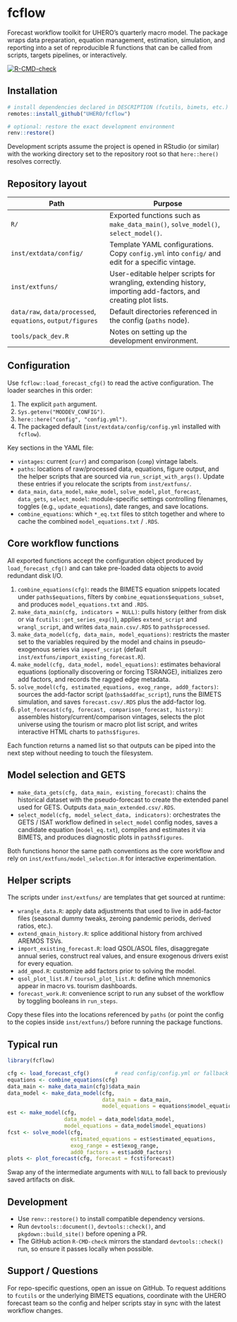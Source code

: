 # fcflow

Forecast workflow toolkit for UHERO’s quarterly macro model. The package wraps
data preparation, equation management, estimation, simulation, and reporting
into a set of reproducible R functions that can be called from scripts, targets
pipelines, or interactively.

<!-- badges: start -->
[![R-CMD-check](https://github.com/UHERO/fcflow/actions/workflows/R-CMD-check.yaml/badge.svg)](https://github.com/UHERO/fcflow/actions/workflows/R-CMD-check.yaml)
<!-- badges: end -->

## Installation

```r
# install dependencies declared in DESCRIPTION (fcutils, bimets, etc.)
remotes::install_github("UHERO/fcflow")

# optional: restore the exact development environment
renv::restore()
```

Development scripts assume the project is opened in RStudio (or similar) with
the working directory set to the repository root so that `here::here()` resolves
correctly.

## Repository layout

| Path | Purpose |
|------|---------|
| `R/` | Exported functions such as `make_data_main()`, `solve_model()`, `select_model()`. |
| `inst/extdata/config/` | Template YAML configurations. Copy `config.yml` into `config/` and edit for a specific vintage. |
| `inst/extfuns/` | User-editable helper scripts for wrangling, extending history, importing add-factors, and creating plot lists. |
| `data/raw`, `data/processed`, `equations`, `output/figures` | Default directories referenced in the config (`paths` node). |
| `tools/pack_dev.R` | Notes on setting up the development environment. |

## Configuration

Use `fcflow::load_forecast_cfg()` to read the active configuration. The loader
searches in this order:

1. The explicit `path` argument.
2. `Sys.getenv("MODDEV_CONFIG")`.
3. `here::here("config", "config.yml")`.
4. The packaged default (`inst/extdata/config/config.yml` installed with
   `fcflow`).

Key sections in the YAML file:

- `vintages`: current (`curr`) and comparison (`comp`) vintage labels.
- `paths`: locations of raw/processed data, equations, figure output, and the
  helper scripts that are sourced via `run_script_with_args()`. Update these
  entries if you relocate the scripts from `inst/extfuns/`.
- `data_main`, `data_model`, `make_model`, `solve_model`, `plot_forecast`,
  `data_gets`, `select_model`: module-specific settings controlling filenames,
  toggles (e.g., `update_equations`), date ranges, and save locations.
- `combine_equations`: which `*_eq.txt` files to stitch together and where to
  cache the combined `model_equations.txt` / `.RDS`.

## Core workflow functions

All exported functions accept the configuration object produced by
`load_forecast_cfg()` and can take pre-loaded data objects to avoid redundant
disk I/O.

1. `combine_equations(cfg)`: reads the BIMETS equation snippets located under
   `paths$equations`, filters by `combine_equations$equations_subset`, and
   produces `model_equations.txt` and `.RDS`.
2. `make_data_main(cfg, indicators = NULL)`: pulls history (either from disk or
   via `fcutils::get_series_exp()`), applies `extend_script` and
   `wrangl_script`, and writes `data_main.csv/.RDS` to `paths$processed`.
3. `make_data_model(cfg, data_main, model_equations)`: restricts the master set
   to the variables required by the model and chains in pseudo-exogenous series
   via `impexf_script` (default `inst/extfuns/import_existing_forecast.R`).
4. `make_model(cfg, data_model, model_equations)`: estimates behavioral
   equations (optionally discovering or forcing TSRANGE), initializes zero add
   factors, and records the ragged edge metadata.
5. `solve_model(cfg, estimated_equations, exog_range, add0_factors)`: sources
   the add-factor script (`paths$addfac_script`), runs the BIMETS simulation,
   and saves `forecast.csv/.RDS` plus the add-factor log.
6. `plot_forecast(cfg, forecast, comparison_forecast, history)`: assembles
   history/current/comparison vintages, selects the plot universe using the
   tourism or macro plot list script, and writes interactive HTML charts to
   `paths$figures`.

Each function returns a named list so that outputs can be piped into the next
step without needing to touch the filesystem.

## Model selection and GETS

- `make_data_gets(cfg, data_main, existing_forecast)`: chains the historical
  dataset with the pseudo-forecast to create the extended panel used for GETS.
  Outputs `data_main_extended.csv/.RDS`.
- `select_model(cfg, model_select_data, indicators)`: orchestrates the GETS /
  ISAT workflow defined in `select_model` config nodes, saves a candidate
  equation (`model_eq.txt`), compiles and estimates it via BIMETS, and produces
  diagnostic plots in `paths$figures`.

Both functions honor the same path conventions as the core workflow and rely on
`inst/extfuns/model_selection.R` for interactive experimentation.

## Helper scripts

The scripts under `inst/extfuns/` are templates that get sourced at runtime:

- `wrangle_data.R`: apply data adjustments that used to live in add-factor
  files (seasonal dummy tweaks, zeroing pandemic periods, derived ratios, etc.).
- `extend_qmain_history.R`: splice additional history from archived AREMOS TSVs.
- `import_existing_forecast.R`: load QSOL/ASOL files, disaggregate annual
  series, construct real values, and ensure exogenous drivers exist for every
  equation.
- `add_qmod.R`: customize add factors prior to solving the model.
- `qsol_plot_list.R` / `toursol_plot_list.R`: define which mnemonics appear in
  macro vs. tourism dashboards.
- `forecast_work.R`: convenience script to run any subset of the workflow by
  toggling booleans in `run_steps`.

Copy these files into the locations referenced by `paths` (or point the config
to the copies inside `inst/extfuns/`) before running the package functions.

## Typical run

```r
library(fcflow)

cfg <- load_forecast_cfg()        # read config/config.yml or fallback
equations <- combine_equations(cfg)
data_main <- make_data_main(cfg)$data_main
data_model <- make_data_model(cfg,
                              data_main = data_main,
                              model_equations = equations$model_equations)
est <- make_model(cfg,
                  data_model = data_model$data_model,
                  model_equations = data_model$model_equations)
fcst <- solve_model(cfg,
                    estimated_equations = est$estimated_equations,
                    exog_range = est$exog_range,
                    add0_factors = est$add0_factors)
plots <- plot_forecast(cfg, forecast = fcst$forecast)
```

Swap any of the intermediate arguments with `NULL` to fall back to previously
saved artifacts on disk.

## Development

- Use `renv::restore()` to install compatible dependency versions.
- Run `devtools::document()`, `devtools::check()`, and `pkgdown::build_site()`
  before opening a PR.
- The GitHub action `R-CMD-check` mirrors the standard `devtools::check()` run,
  so ensure it passes locally when possible.

## Support / Questions

For repo-specific questions, open an issue on GitHub. To request additions to
`fcutils` or the underlying BIMETS equations, coordinate with the UHERO
forecast team so the config and helper scripts stay in sync with the latest
workflow changes.
